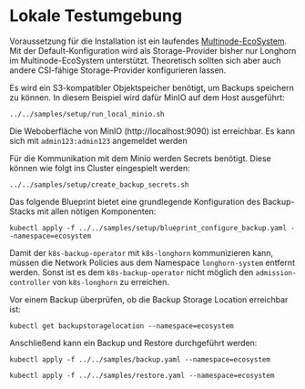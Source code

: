 # Lokale Testumgebung

Voraussetzung für die Installation ist ein laufendes [Multinode-EcoSystem](https://github.com/cloudogu/k8s-ecosystem).
Mit der Default-Konfiguration wird als Storage-Provider bisher nur Longhorn im Multinode-EcoSystem unterstützt.
Theoretisch sollten sich aber auch andere CSI-fähige Storage-Provider konfigurieren lassen.

Es wird ein S3-kompatibler Objektspeicher benötigt, um Backups speichern zu können.
In diesem Beispiel wird dafür MinIO auf dem Host ausgeführt:
```shell
../../samples/setup/run_local_minio.sh
```

Die Weboberfläche von MinIO (http://localhost:9090) ist erreichbar. Es kann sich mit `admin123:admin123` angemeldet 
werden

Für die Kommunikation mit dem Minio werden Secrets benötigt. Diese können wie folgt ins Cluster eingespielt werden:
```shell
../../samples/setup/create_backup_secrets.sh
```

Das folgende Blueprint bietet eine grundlegende Konfiguration des Backup-Stacks mit allen nötigen Komponenten:

```shell
kubectl apply -f ../../samples/setup/blueprint_configure_backup.yaml --namespace=ecosystem
```

Damit der `k8s-backup-operator` mit `k8s-longhorn` kommunizieren kann, müssen die Network Policies aus dem Namespace 
`longhorn-system` entfernt werden. Sonst ist es dem `k8s-backup-operator` nicht möglich den `admission-controller` 
von `k8s-longhorn` zu erreichen. 

Vor einem Backup überprüfen, ob die Backup Storage Location erreichbar ist:
```shell
kubectl get backupstoragelocation --namespace=ecosystem
```

Anschließend kann ein Backup und Restore durchgeführt werden:
```shell
kubectl apply -f ../../samples/backup.yaml --namespace=ecosystem
```

```shell
kubectl apply -f ../../samples/restore.yaml --namespace=ecosystem
```